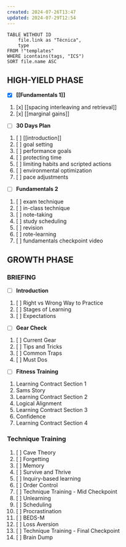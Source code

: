 ```yaml
---
created: 2024-07-26T13:47
updated: 2024-07-29T12:54
---
```

```dataview
TABLE WITHOUT ID
	file.link as "Técnica",
	type
FROM !"templates"
WHERE icontains(tags, "ICS")
SORT file.name ASC
```



## HIGH-YIELD PHASE
- [x] **[[Fundamentals 1]]**
1. [x] [[spacing interleaving and retrieval]]
3. [x] [[marginal gains]]

- [ ] **30 Days Plan**
1. [ ] [[introduction]]
2. [ ] goal setting
3. [ ] performance goals
4. [ ] protecting time
5. [ ] limiting habits and scripted actions
6. [ ] environmental optimization
7. [ ] pace adjustments

- [ ] **Fundamentals 2**
1. [ ] exam technique
2. [ ] in-class technique
3. [ ] note-taking
4. [ ] study scheduling
5. [ ] revision
6. [ ] rote-learning
7. [ ] fundamentals checkpoint video

## GROWTH PHASE
### **BRIEFING**
- [ ] **Introduction**
1. [ ] Right vs Wrong Way to Practice
2. [ ] Stages of Learning
3. [ ] Expectations
- [ ] **Gear Check**
1. [ ] Current Gear
2. [ ] Tips and Tricks
3. [ ] Common Traps
4. [ ] Must Dos
- [ ] **Fitness Training**
1. Learning Contract Section 1
2. Sams Story
3. Learning Contract Section 2
4. Logical Alignment
5. Learning Contract Section 3
6. Confidence
7. Learning Contract Section 4

### **Technique Training**
1. [ ] Cave Theory
2. [ ] Forgetting
3. [ ] Memory
4. [ ] Survive and Thrive
5. [ ] Inquiry-based learning
6. [ ] Order Control
7. [ ] Technique Training - Mid Checkpoint
8. [ ] Unlearning
9. [ ] Scheduling
10. [ ] Procrastination
11. [ ] BEDS-M
12. [ ] Loss Aversion
13. [ ] Technique Training - Final Checkpoint
14. [ ] Brain Dump